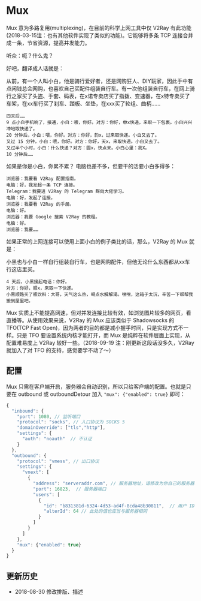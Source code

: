 # Mux

Mux 意为多路复用(multiplexing)，在目前的科学上网工具中仅 V2Ray 有此功能(2018-03-15注：也有其他软件实现了类似的功能)。它能够将多条 TCP 连接合并成一条，节省资源，提高并发能力。

听众：呃？什么鬼？

好吧，翻译成人话就是：

从前，有一个人叫小白，他是骑行爱好者，还是网购狂人、DIY玩家，因此手中有点闲钱总会网购，也喜欢自己买配件组装自行车。有一次他组装自行车，在网上骑行之家买了头盗、手套、码表，在x诺专卖店买了指拨、变速器，在x特专卖买了车架，在xx车行买了刹车、踏板、坐垫，在xxx买了轮组、曲柄……

    四天后……
    9 点小白手机响了，接通，小白：喂，你好。对方：你好，申x快递，来取一下包裹。小白兴兴冲地取快递了。    
    20 分钟后，小白：喂，你好。对方：你好，韵x，过来取快递。小白又去了。    
    又过 15 分钟，小白：喂，你好。对方：你好，天x，来取快递。小白又去了。    
    又过半个小时，小白：什么快递？对方：圆x，快点来。小白心里：我X。    
    10 分钟后……


如果是你是小白，你累不累？
电脑也差不多，但要干的活要小白多得多：

    浏览器：我要看 V2Ray 配置指南。
    电脑：好，我发起一条 TCP 连接。
    Telegram：我要进 V2Ray 的 Telegram 群向大佬学习。
    电脑：好，发起了连接。
    浏览器：我要看 V2Ray 的手册。
    电脑：好。
    浏览器：我要 Google 搜索 V2Ray 的教程。
    电脑：好。
    浏览器：我要……

如果正常的上网连接可以使用上面小白的例子类比的话，那么，V2Ray 的 Mux 就是：

小黑也与小白一样自行组装自行车，也是网购配件，但他无论什么东西都从xx车行这店里买。
    
    4 天后，小黑接起电话：你好。
    对方：你好，顺x，来取一下快递。
    小黑顺路买了瓶饮料：大哥，天气这么热，喝点水解解渴。嘿嘿，这箱子太沉，辛苦一下帮帮我搬到屋里吧。

Mux 实质上不能提高网速，但对并发连接比较有效，如浏览图片较多的网页，看直播等。从使用效果来说，V2Ray 的 Mux 应该类似于 Shadowsocks 的 TFO(TCP Fast Open)，因为两者的目的都是减小握手时间，只是实现方式不一样。只是 TFO 要设置系统内核才能打开，而 Mux 是纯粹在软件层面上实现，从配置难易度上 V2Ray 较好一些。（2018-09-19 注：刚更新这段话没多久，V2Ray 就加入了对 TFO 的支持，感觉要学不动了～）

## 配置

Mux 只需在客户端开启，服务器会自动识别，所以只给客户端的配置。也就是只要在 outbound 或 outboundDetour 加入 `"mux": {"enabled": true}` 即可：

```javascript
{
  "inbound": {
    "port": 1080, // 监听端口
    "protocol": "socks", // 入口协议为 SOCKS 5
    "domainOverride": ["tls","http"],
    "settings": {
      "auth": "noauth"  // 不认证
    }
  },
  "outbound": {
    "protocol": "vmess", // 出口协议
    "settings": {
      "vnext": [
        {
          "address": "serveraddr.com", // 服务器地址，请修改为你自己的服务器 ip 或域名
          "port": 16823,  // 服务器端口
          "users": [
            {
              "id": "b831381d-6324-4d53-ad4f-8cda48b30811",  // 用户 ID，必须与服务器端配置相同
              "alterId": 64 // 此处的值也应当与服务器相同
            }
          ]
        }
      ]
    },
    "mux": {"enabled": true}
  }
}

```

## 更新历史

- 2018-08-30 修改排版、描述
